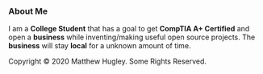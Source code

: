 ### **About Me**

I am a **College Student** that has a goal to get **CompTIA A+ Certified** and open a **business** while inventing/making useful open source projects. The **business** will stay **local** for a unknown amount of time.

Copyright © 2020 Matthew Hugley. Some Rights Reserved.

